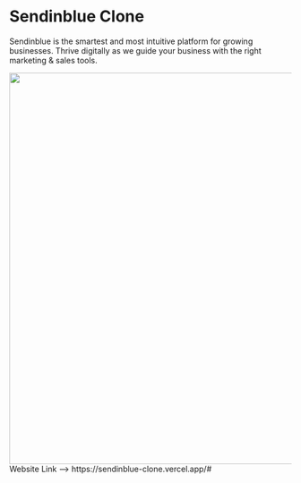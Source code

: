 # Sendinblue Clone
<p>Sendinblue is the smartest and most intuitive platform for growing businesses. Thrive digitally as we guide your business with the right marketing & sales tools.</p>

<img width="700px"   src="https://i.imgur.com/ekXtmHF.png"/>
Website Link --> https://sendinblue-clone.vercel.app/#
